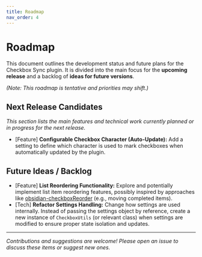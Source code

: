 ```yaml
---
title: Roadmap
nav_order: 4
---
```

# Roadmap

This document outlines the development status and future plans for the Checkbox Sync plugin. It is divided into the main focus for the **upcoming release** and a backlog of **ideas for future versions**.

*(Note: This roadmap is tentative and priorities may shift.)*

## Next Release Candidates

*This section lists the main features and technical work currently planned or in progress for the next release.*

*   [Feature] **Configurable Checkbox Character (Auto-Update):** Add a setting to define which character is used to mark checkboxes when automatically updated by the plugin.

## Future Ideas / Backlog

*   [Feature] **List Reordering Functionality:** Explore and potentially implement list item reordering features, possibly inspired by approaches like [obsidian-checkboxReorder](https://github.com/Erl-koenig/obsidian-checkboxReorder) (e.g., moving completed items).
*   [Tech] **Refactor Settings Handling:** Change how settings are used internally. Instead of passing the settings object by reference, create a new instance of `CheckboxUtils` (or relevant class) when settings are modified to ensure proper state isolation and updates.

---

*Contributions and suggestions are welcome! Please open an issue to discuss these items or suggest new ones.*